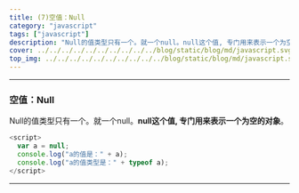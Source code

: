 ```yaml
---
title: (7)空值：Null
category: "javascript"
tags: ["javascript"]
description: "Null的值类型只有一个。就一个null。null这个值, 专门用来表示一个为空的对象。"
cover: ../../../../../../../../../../blog/static/blog/md/javascript.svg
top_img: ../../../../../../../../../../blog/static/blog/md/javascript.svg
---
```


***

### 空值：Null


Null的值类型只有一个。就一个null。**null这个值, 专门用来表示一个为空的对象**。


```js js
<script>
  var a = null;
  console.log("a的值是：" + a);
  console.log("a的值类型是：" + typeof a);
</script>
```


***